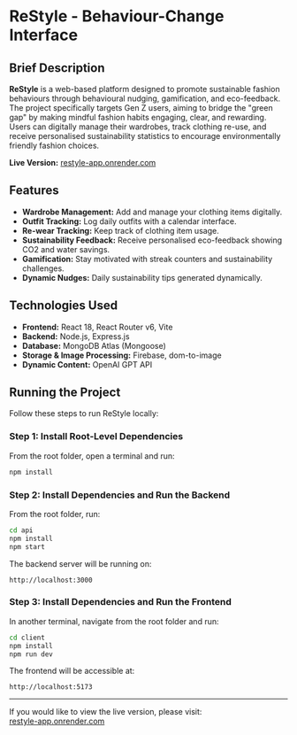 # ReStyle - Behaviour-Change Interface

## Brief Description

**ReStyle** is a web-based platform designed to promote sustainable fashion behaviours through behavioural nudging, gamification, and eco-feedback. The project specifically targets Gen Z users, aiming to bridge the "green gap" by making mindful fashion habits engaging, clear, and rewarding. Users can digitally manage their wardrobes, track clothing re-use, and receive personalised sustainability statistics to encourage environmentally friendly fashion choices.

**Live Version:** [restyle-app.onrender.com](https://restyle-app.onrender.com)

## Features

- **Wardrobe Management:** Add and manage your clothing items digitally.
- **Outfit Tracking:** Log daily outfits with a calendar interface.
- **Re-wear Tracking:** Keep track of clothing item usage.
- **Sustainability Feedback:** Receive personalised eco-feedback showing CO2 and water savings.
- **Gamification:** Stay motivated with streak counters and sustainability challenges.
- **Dynamic Nudges:** Daily sustainability tips generated dynamically.

## Technologies Used

- **Frontend:** React 18, React Router v6, Vite
- **Backend:** Node.js, Express.js
- **Database:** MongoDB Atlas (Mongoose)
- **Storage & Image Processing:** Firebase, dom-to-image
- **Dynamic Content:** OpenAI GPT API

## Running the Project

Follow these steps to run ReStyle locally:

### Step 1: Install Root-Level Dependencies

From the root folder, open a terminal and run:

```bash
npm install
```

### Step 2: Install Dependencies and Run the Backend

From the root folder, run:

```bash
cd api
npm install
npm start
```

The backend server will be running on:

```
http://localhost:3000
```

### Step 3: Install Dependencies and Run the Frontend

In another terminal, navigate from the root folder and run:

```bash
cd client
npm install
npm run dev
```

The frontend will be accessible at:

```
http://localhost:5173
```

---

If you would like to view the live version, please visit:  
[restyle-app.onrender.com](https://restyle-app.onrender.com)
